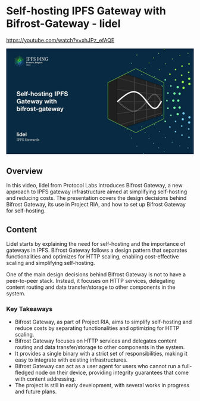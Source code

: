 # Self-hosting IPFS Gateway with Bifrost-Gateway - lidel

<https://youtube.com/watch?v=xhJPz_efAQE>

![image for Self-hosting IPFS Gateway with Bifrost-Gateway - lidel](/thing23/xhJPz_efAQE.jpg)

## Overview

In this video, lidel from Protocol Labs introduces Bifrost Gateway, a new approach to IPFS gateway infrastructure aimed at simplifying self-hosting and reducing costs. The presentation covers the design decisions behind Bifrost Gateway, its use in Project RIA, and how to set up Bifrost Gateway for self-hosting.

## Content

Lidel starts by explaining the need for self-hosting and the importance of gateways in IPFS. Bifrost Gateway follows a design pattern that separates functionalities and optimizes for HTTP scaling, enabling cost-effective scaling and simplifying self-hosting.

One of the main design decisions behind Bifrost Gateway is not to have a peer-to-peer stack. Instead, it focuses on HTTP services, delegating content routing and data transfer/storage to other components in the system.

### Key Takeaways

- Bifrost Gateway, as part of Project RIA, aims to simplify self-hosting and reduce costs by separating functionalities and optimizing for HTTP scaling.
- Bifrost Gateway focuses on HTTP services and delegates content routing and data transfer/storage to other components in the system.
- It provides a single binary with a strict set of responsibilities, making it easy to integrate with existing infrastructures.
- Bifrost Gateway can act as a user agent for users who cannot run a full-fledged node on their device, providing integrity guarantees that come with content addressing.
- The project is still in early development, with several works in progress and future plans.